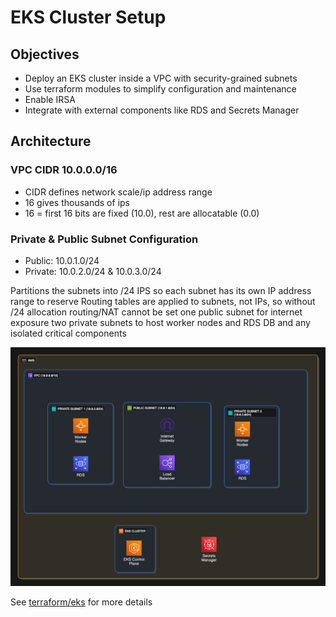 # EKS Cluster Setup

## Objectives

- Deploy an EKS cluster inside a VPC with security-grained subnets
- Use terraform modules to simplify configuration and maintenance
- Enable IRSA
- Integrate with external components like RDS and Secrets Manager

## Architecture

### VPC CIDR 10.0.0.0/16

- CIDR defines network scale/ip address range
- 16 gives thousands of ips
- 16 = first 16 bits are fixed (10.0), rest are allocatable (0.0)

### Private & Public Subnet Configuration

- Public: 10.0.1.0/24
- Private: 10.0.2.0/24 & 10.0.3.0/24

Partitions the subnets into /24 IPS so each subnet has its own IP address range to reserve
Routing tables are applied to subnets, not IPs, so without /24 allocation routing/NAT cannot be set
one public subnet for internet exposure
two private subnets to host worker nodes and RDS DB and any isolated critical components

![eks-architecture](assets/eks-architecture.png)

See [terraform/eks](terraform/eks) for more details
